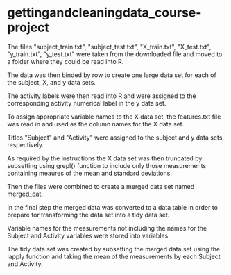 gettingandcleaningdata_course-project
==========================================

The files "subject_train.txt", "subject_test.txt", "X_train.txt", "X_test.txt", "y_train.txt", "y_test.txt" were taken from the downloaded file and moved to a folder where they could be read into R. 

The data was then binded by row to create one large data set for each of the subject, X, and y data sets.

The activity labels were then read into R and were assigned to the corresponding activity numerical label in the y data set.

To assign appropriate variable names to the X data set, the features.txt file was read in and used as the column names for the X data set.

Titles "Subject" and "Activity" were assigned to the subject and y data sets, respectively.

As required by the instructions the X data set was then truncated by subsetting using grepl() function to include only those measurements containing meaures of the mean and standard deviations.

Then the files were combined to create a merged data set named merged_dat.

In the final step the merged data was converted to a data table in order to prepare for transforming the data set into a tidy data set. 

Variable names for the measurements not including the names for the Subject and Activity variables were stored into variables. 

The tidy data set was created by subsetting the merged data set using the lapply function and taking the mean of the measurements by each Subject and Activity.
